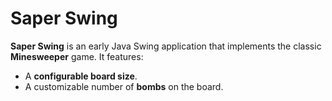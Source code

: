 # Saper Swing

**Saper Swing** is an early Java Swing application that implements the classic **Minesweeper** game. It features:

- A **configurable board size**.
- A customizable number of **bombs** on the board.
